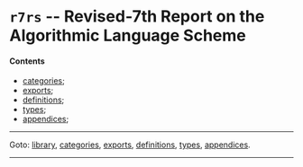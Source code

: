 

<a id='library__r7rs'></a>

# `r7rs` -- Revised-7th Report on the Algorithmic Language Scheme


<a id='library__r7rs__contents'></a>

#### Contents

 * [categories](../r7rs/categories/_index.md#toc__r7rs__categories);
 * [exports](../r7rs/exports/_index.md#toc__r7rs__exports);
 * [definitions](../r7rs/definitions/_index.md#toc__r7rs__definitions);
 * [types](../r7rs/types/_index.md#toc__r7rs__types);
 * [appendices](../r7rs/appendices/_index.md#toc__r7rs__appendices);

----

Goto: [library](../r7rs/_index.md#library__r7rs), [categories](../r7rs/categories/_index.md#toc__r7rs__categories), [exports](../r7rs/exports/_index.md#toc__r7rs__exports), [definitions](../r7rs/definitions/_index.md#toc__r7rs__definitions), [types](../r7rs/types/_index.md#toc__r7rs__types), [appendices](../r7rs/appendices/_index.md#toc__r7rs__appendices).

----

